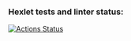 ### Hexlet tests and linter status:
[![Actions Status](https://github.com/DimaKabanov/python-project-52/actions/workflows/hexlet-check.yml/badge.svg)](https://github.com/DimaKabanov/python-project-52/actions)